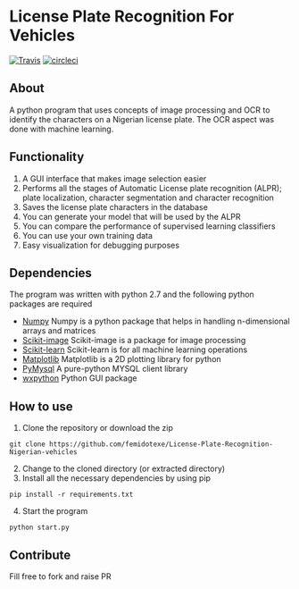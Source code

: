 # License Plate Recognition For Vehicles

[![Travis](https://travis-ci.org/andela-foladeji/License-Plate-Recognition-Nigerian-vehicles.png)](https://travis-ci.org/femidotexe/License-Plate-Recognition-Nigerian-vehicles)
[![circleci](https://circleci.com/gh/andela-foladeji/License-Plate-Recognition-Nigerian-vehicles.png)](https://circleci.com/gh/femidotexe/License-Plate-Recognition-Nigerian-vehicles)

## **About**
A python program that uses concepts of image processing and OCR to identify the characters on a Nigerian license plate. The OCR aspect was done with machine learning.

## **Functionality**
1. A GUI interface that makes image selection easier
2. Performs all the stages of Automatic License plate recognition (ALPR); plate localization, character segmentation and character recognition
3. Saves the license plate characters in the database
4. You can generate your model that will be used by the ALPR
5. You can compare the performance of supervised learning classifiers
6. You can use your own training data
7. Easy visualization for debugging purposes

## **Dependencies**
The program was written with python 2.7 and the following python packages are required
* [Numpy](http://docs.scipy.org/doc/numpy-1.10.0) Numpy is a python package that helps in handling n-dimensional arrays and matrices
* [Scikit-image](http://scikit-image.org/) Scikit-image is a package for image processing
* [Scikit-learn](http://scikit-learn.org/) Scikit-learn is for all machine learning operations
* [Matplotlib](http://matplotlib.org) Matplotlib is a 2D plotting library for python
* [PyMysql](https://github.com/PyMYSQL/PyMYSQL) A pure-python MYSQL client library
* [wxpython](http//wxpython.org) Python GUI package

## **How to use**
1. Clone the repository or download the zip
```
git clone https://github.com/femidotexe/License-Plate-Recognition-Nigerian-vehicles
```
2. Change to the cloned directory (or extracted directory)
3. Install all the necessary dependencies by using pip
```
pip install -r requirements.txt
```
4. Start the program
```
python start.py
```

## **Contribute**
Fill free to fork and raise PR
